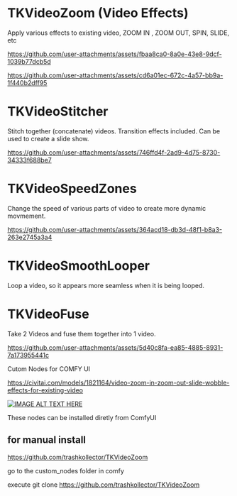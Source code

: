 # TKVideoZoom   (Video Effects)
Apply various effects to existing video, ZOOM IN , ZOOM OUT, SPIN, SLIDE, etc



https://github.com/user-attachments/assets/fbaa8ca0-8a0e-43e8-9dcf-1039b77dcb5d




https://github.com/user-attachments/assets/cd6a01ec-672c-4a57-bb9a-1f440b2dff95



# TKVideoStitcher   
Stitch together (concatenate) videos.   Transition effects included.  Can be used to create a slide show.

https://github.com/user-attachments/assets/746ffd4f-2ad9-4d75-8730-34333f688be7

# TKVideoSpeedZones  
Change the speed of various parts of video to create more dynamic movmement.

https://github.com/user-attachments/assets/364acd18-db3d-48f1-b8a3-263e2745a3a4


# TKVideoSmoothLooper
Loop a video, so it appears more seamless when it is being looped.

# TKVideoFuse
Take 2 Videos and fuse them together into 1 video.


https://github.com/user-attachments/assets/5d40c8fa-ea85-4885-8931-7a173955441c






Cutom Nodes for COMFY UI

https://civitai.com/models/1821164/video-zoom-in-zoom-out-slide-wobble-effects-for-existing-video



[![IMAGE ALT TEXT HERE](http://img.youtube.com/vi/6uyFjAo0Sk8/maxresdefault.jpg)](https://www.youtube.com/watch?v=6uyFjAo0Sk8)


These nodes can be installed diretly from ComfyUI

for manual install
---------------------
https://github.com/trashkollector/TKVideoZoom

go to the custom_nodes folder in comfy

execute 
git clone https://github.com/trashkollector/TKVideoZoom





